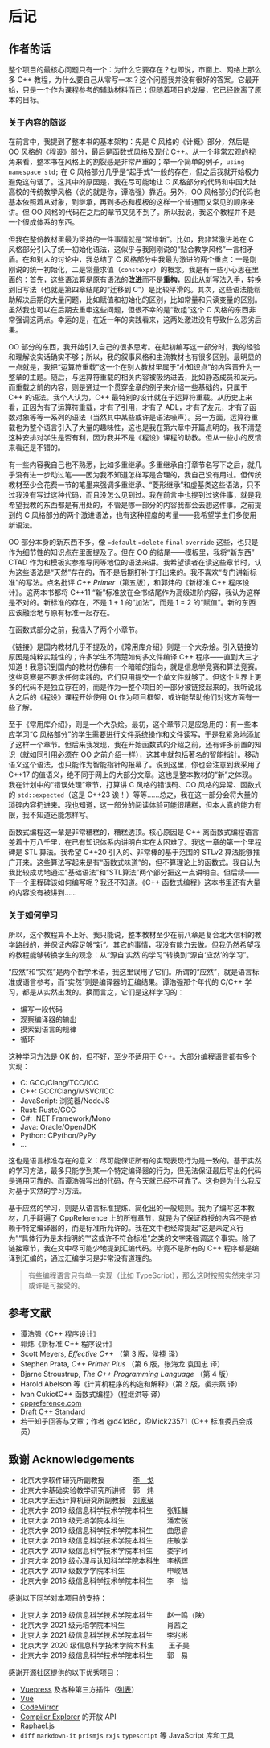 # 后记

## 作者的话

整个项目的最核心问题只有一个：为什么它要存在？也即说，市面上、网络上那么多 C++ 教程，为什么要自己从零写一本？这个问题我并没有很好的答案。它最开始，只是一个作为课程参考的辅助材料而已；但随着项目的发展，它已经脱离了原本的目标。

### 关于内容的随谈

在前言中，我提到了整本书的基本架构：先是 C 风格的《计概》部分，然后是 OO 风格的《程设》部分，最后是函数式风格及现代 C++。从一个非常宏观的视角来看，整本书在风格上的割裂感是非常严重的；举一个简单的例子，`using namespace std;` 在 C 风格部分几乎是“起手式”一般的存在，但之后我就开始极力避免这句话了。这其中的原因是，我在尽可能地让 C 风格部分的代码和中国大陆高校的传统教学风格（说的就是你，谭浩强）靠近。另外，OO 风格部分的代码也基本依照着从对象，到继承，再到多态和模板的这样一个普通而又常见的顺序来讲。但 OO 风格的代码在之后的章节又见不到了。所以我说，我这个教程并不是一个很成体系的东西。

但我在整份教材里最为坚持的一件事情就是“常维新”。比如，我非常激进地在 C 风格部分引入了统一初始化语法，这似乎与我刚刚说的“贴合教学风格”一言相矛盾。在和别人的讨论中，我总结了 C 风格部分中我最为激进的两个重点：一是刚刚说的统一初始化，二是常量求值（`constexpr`）的概念。我是有一些小心思在里面的：首先，这些语法算是原有语法的**改进**而不是**重构**，因此从新写法入手，转换到旧写法（也就是第四章结尾的“迁移到 C”）是比较平滑的。其次，这些语法能帮助解决后期的大量问题，比如赋值和初始化的区别，比如常量和只读变量的区别。虽然我也可以在后期去重申这些问题，但很不幸的是“数组”这个 C 风格的东西非常强调这两点。幸运的是，在近一年的实践看来，这两处激进没有导致什么恶劣后果。

OO 部分的东西，我开始引入自己的很多思考。在起初编写这一部分时，我的经验和理解说实话确实不够；所以，我的叙事风格和主流教材也有很多区别。最明显的一点就是，我把“运算符重载”这一个在别人教材里属于“小知识点”的内容晋升为一整章的主题。随后，与运算符重载的相关内容被吸纳进去，比如静态成员和友元。而重载之前的内容，则是通过一个贯穿全章的例子来介绍一些基础的，只属于 C++ 的语法。我个人认为，C++ 最特别的设计就在于运算符重载。从历史上来看，正因为有了运算符重载，才有了引用，才有了 ADL，才有了友元，才有了函数对象等等一系列的语法（当然其中某些或许是语法噪声）。另一方面，运算符重载也为整个语言引入了大量的趣味性，这也是我在第六章中开篇点明的。我不清楚这种安排对学生是否有利，因为我并不是《程设》课程的助教。但从一些小的反馈来看还是不错的。

有一些内容我自己也不熟悉，比如多重继承。多重继承自打章节名写下之后，就几乎没有进一步动过笔——因为我不知道怎样写是合理的，我自己没有用过。但传统教材至少会花费一节的笔墨来强调多重继承、“菱形继承”和虚基类这些语法，只不过我没有写过这种代码，而且没怎么见到过。我在前言中也提到过这件事，就是我希望我教的东西都是有用处的，不管是哪一部分的内容我都会去想这件事。之前提到的 C 风格部分的两个激进语法，也有这种程度的考量——我希望学生们多使用新语法。

OO 部分本身的新东西不多。像 `=default` `=delete` `final` `override` 这些，也只是作为细节性的知识点在里面提及了。但在 OO 的结尾——模板里，我将“新东西” CTAD 作为和模板实参推导同等地位的语法来讲。我希望读者在读这些章节时，认为这些语法是“天然”存在的，而不是后期打补丁打出来的。我不喜欢“专门讲新标准”的写法。点名批评 *C++ Primer*（第五版），和郭炜的《新标准 C++ 程序设计》。这两本书都将 C++11 “新”标准放在全书结尾作为高级进阶内容，我认为这样是不对的。新标准的存在，不是 1 + 1 的“加法”，而是 1 = 2 的“赋值”。新的东西应该融洽地与原有标准一起存在。

在函数式部分之前，我插入了两个小章节。

《链接》是国内教材几乎不提及的，《常用库介绍》则是一个大杂烩。引入链接的原因是纯粹实践性的；许多学生不清楚如何多文件编译 C++ 程序——直到大三才知道！我意识到国内的教材仿佛有一个暗暗的指向，就是信息学竞赛和算法竞赛。这些竞赛是不要求任何实践的，它们只用提交一个单文件就够了。但这个世界上更多的代码不是独立存在的，而是作为一整个项目的一部分被链接起来的。我听说北大之后的《程设》课程开始使用 Qt 作为项目框架，或许能帮助他们对这方面有一些了解。

至于《常用库介绍》，则是一个大杂烩。最初，这个章节只是应急用的：有一些本应学习“C 风格部分”的学生需要进行文件系统操作和文件读写，于是我紧急地添加了这样一个章节。但后来我发现，我在开始函数式的介绍之前，还有许多前置的知识（就如同引用必须在 OO 之前介绍一样），这其中就包括著名的智能指针。移动语义这个语法，也只能作为智能指针的报幕了。说到这里，你也会注意到我采用了 C++17 的值语义，绝不同于网上的大部分文章。这也是整本教材的“新”之体现。我在计划中的“错误处理”章节，打算讲 C 风格的错误码、OO 风格的异常、函数式的 `std::expected`（这是 C++23 诶！）等等……总之，我在这一部分会将大量的琐碎内容扔进来。我也知道，这一部分的阅读体验可能很糟糕，但本人真的能力有限，我不知道还能怎样写。

函数式编程这一章是非常糟糕的，糟糕透顶。核心原因是 C++ 离函数式编程语言差着十万八千里，在已有知识体系内讲明白实在太困难了。我这一章的第一个里程碑是 STL 算法。我希望 C++20 引入的、非常棒的基于范围的 STLv2 算法能够推广开来。这些算法写起来是有“函数式味道”的，但不算理论上的函数式。我自认为我比较成功地通过“基础语法”和“STL算法”两个部分把这一点讲明白。但后续——下一个里程碑该如何编写呢？我还不知道。《C++ 函数式编程》这本书里还有大量的内容没有被讲到……

### 关于如何学习

所以，这个教程算不上好。我只能说，整本教材至少在前八章是复合北大信科的教学路线的，并保证内容足够“新”。其它的事情，我没有能力去做。但我仍然希望我的教程能够转换学生的观念：从“源自‘实然’的学习”转换到“源自‘应然’的学习”。

“应然”和“实然”是两个哲学术语，我这里误用了它们。所谓的“应然”，就是语言标准或语言参考，而“实然”则是编译器的汇编结果。谭浩强那个年代的 C/C++ 学习，都是从实然出发的。换而言之，它们是这样学习的：
- 编写一段代码
- 观察编译器的输出
- 摸索到语言的规律
- 循环

这种学习方法是 OK 的，但不好，至少不适用于 C++。大部分编程语言都有多个实现：
- C: GCC/Clang/TCC/ICC
- C++: GCC/Clang/MSVC/ICC
- JavaScript: 浏览器/NodeJS
- Rust: Rustc/GCC
- C#: .NET Framework/Mono
- Java: Oracle/OpenJDK
- Python: CPython/PyPy
- …

这也是语言标准存在的意义：尽可能保证所有的实现表现行为是一致的。基于实然的学习方法，最多只能学到某一个特定编译器的行为，但无法保证最后写出的代码是通用可靠的。而谭浩强写出的代码，在今天就已经不可靠了。这也是为什么我反对基于实然的学习方法。

基于应然的学习，则是从语言标准提炼、简化出的一般规则。我为了编写这本教材，几乎翻遍了 CppReference 上的所有章节，就是为了保证教授的内容不是依赖于特定编译器的，而是标准所允许的。我在文中也经常提起“这是未定义行为”“具体行为是未指明的”“这或许不符合标准”之类的文字来强调这个事实。除了链接章节，我在文中尽可能少地提到汇编代码。毕竟不是所有的 C++ 程序都是编译到汇编的，通过汇编学习是非常没有道理的。

> 有些编程语言只有单一实现（比如 TypeScript），那么这时按照实然来学习或许是可接受的。



## 参考文献

- 谭浩强《C++ 程序设计》
- 郭炜《新标准 C++ 程序设计》
- Scott Meyers, *Effective C++* （第 3 版，侯捷 译）
- Stephen Prata, *C++ Primer Plus* （第 6 版，张海龙 袁国忠 译）
- Bjarne Stroustrup, *The C++ Programming Language* （第 4 版）
- Harold Abelson 等《计算机程序的构造和解释》（第 2 版，裘宗燕 译）
- Ivan Cukic《C++ 函数式编程》（程继洪等 译）
- [cppreference.com](https://zh.cppreference.com)
- [Draft C++ Standard](http://eel.is/c++draft/)
- 若干知乎回答与文章；作者 @d41d8c，@Mick23571（C++ 标准委员会成员）

## 致谢 Acknowledgements

- 北京大学软件研究所副教授　　　　[李　戈](http://sei.pku.edu.cn/~lige/index_zh.html)
- 北京大学基础实验教学研究所讲师　郭　炜
- 北京大学王选计算机研究所副教授　[刘家瑛](http://39.96.165.147/people/liujiaying.html)
- 北京大学 2019 级信息科学技术学院本科生　　张钰麟
- 北京大学 2019 级元培学院本科生　　　　　　潘宏弢
- 北京大学 2019 级信息科学技术学院本科生　　曲思睿
- 北京大学 2019 级信息科学技术学院本科生　　庄敏学
- 北京大学 2019 级信息科学技术学院本科生　　娄宇珂
- 北京大学 2019 级心理与认知科学学院本科生　李柄辉
- 北京大学 2019 级数学学院本科生　　　　　　申峻旭
- 北京大学 2016 级信息科学技术学院本科生　　李　拙

感谢以下同学对本项目的支持：
- 北京大学 2019 级信息科学技术学院本科生　　赵一鸣（陕）
- 北京大学 2021 级元培学院本科生　　　　　　肖茜之
- 北京大学 2021 级信息科学技术学院本科生　　李兆彬
- 北京大学 2020 级信息科学技术学院本科生　　王子昊
- 北京大学 2019 级信息科学技术学院本科生　　郭　易

感谢开源社区提供的以下优秀项目：
- [Vuepress](https://v2.vuepress.vuejs.org) 及各种第三方插件（[列表](/contribution#插件)）
- [Vue](https://vuejs.org)
- [CodeMirror](https://codemirror.net/)
- [Compiler Explorer](https://godbolt.org) 的开放 API
- [Raphael.js](http://raphaeljs.com/)
- `diff` `markdown-it` `prismjs` `rxjs` `typescript` 等 JavaScript 库和工具
